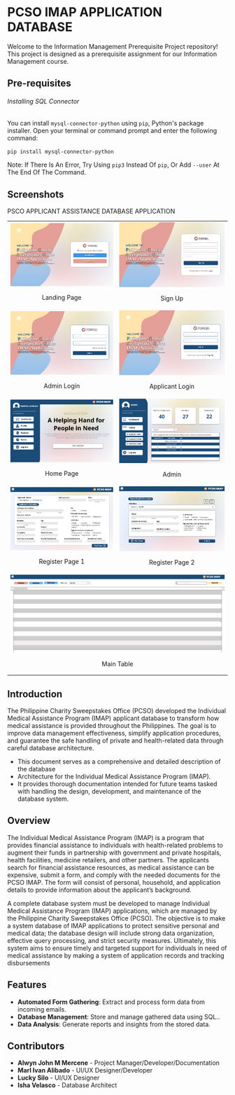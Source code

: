# PCSO IMAP APPLICATION DATABASE

Welcome to the Information Management Prerequisite Project repository! This project is designed as a prerequisite assignment for our Information Management course.

## Pre-requisites
###### Installing SQL Connector
You can install `mysql-connector-python` using `pip`, Python's package installer. Open your terminal or command prompt and enter the following command:
```bash
pip install mysql-connector-python
```
Note: If There Is An Error, Try Using `pip3` Instead Of `pip`, Or Add `--user` At The End Of The Command.


## Screenshots

PSCO APPLICANT ASSISTANCE DATABASE APPLICATION

<table>
    <tr>
        <td>
            <img src="resources/UI/ApplicantLandingPage.png" alt="Landing Page" />
            <br />
            <p align="center">Landing Page</p>
        </td>
        <td>
            <img src="resources/UI/ApplicantSignUP.png" alt="Sign Up" />
            <br />
            <p align="center">Sign Up</p>
        </td>
    </tr>
    <tr>
        <td>
            <img src="resources/UI/AdminLogin.png" alt="Admin Login" />
            <br />
            <p align="center">Admin Login</p>
        </td>
        <td>
            <img src="resources/UI/ApplicantLogin.png" alt="Applicant Login" />
            <br />
            <p align="center">Applicant Login</p>
        </td>
    </tr>
    <tr>
        <td>
            <img src="resources/UI/ApplicantHome.png" alt="User" />
            <br />
            <p align="center">Home Page</p>
        </td>
        <td>
            <img src="resources/UI/AdminHomePage.png" alt="Admin" />
            <br />
            <p align="center">Admin</p>
        </td>
    </tr>
    <tr>
        <td>
            <img src="resources/UI/RegisterPage1.png" alt="Register Page 1" />
            <br />
            <p align="center">Register Page 1</p>
        </td>
        <td>
            <img src="resources/UI/RegisterPage2.png" alt="Register Page 2" />
            <br />
            <p align="center">Register Page 2</p>
        </td>
    </tr>
    <tr> 
        <td colspan ="2">
            <img src="resources/UI/Tables.png" alt="Main Table" />
            <br />
            <p align="center">Main Table</p>
    </tr>
</table>




## Introduction

The Philippine Charity Sweepstakes Office (PCSO) developed the Individual Medical Assistance Program (IMAP) applicant database to transform how medical assistance is provided throughout the Philippines. The goal is to improve data management effectiveness, simplify application procedures, and guarantee the safe handling of private and health-related data through careful database architecture. 

- This document serves as a comprehensive and detailed description of the database 
- Architecture for the Individual Medical Assistance Program (IMAP).
- It provides thorough documentation intended for future teams tasked with handling the design, development, and maintenance of the database system.

## Overview


The Individual Medical Assistance Program (IMAP) is a program that provides financial assistance to individuals with health-related problems to augment their funds in partnership with government and private hospitals, health facilities, medicine retailers, and other partners. The applicants search for financial assistance resources, as medical assistance can be expensive, submit a form, and comply with the needed documents for the PCSO IMAP. The form will consist of personal, household, and application details to provide information about the applicant’s background. 
 

A complete database system must be developed to manage Individual Medical Assistance Program (IMAP) applications, which are managed by the Philippine Charity Sweepstakes Office (PCSO). The objective is to make a system database of IMAP applications to protect sensitive personal and medical data; the database design will include strong data organization, effective query processing, and strict security measures. Ultimately, this system aims to ensure timely and targeted support for individuals in need of medical assistance by making a system of application records and tracking disbursements


## Features

- **Automated Form Gathering**: Extract and process form data from incoming emails.
- **Database Management**: Store and manage gathered data using SQL..
- **Data Analysis**: Generate reports and insights from the stored data.

## Contributors
- **Alwyn John M Mercene** - Project Manager/Developer/Documentation
- **Marl Ivan Alibado** - UI/UX Designer/Developer
- **Lucky Silo** - UI/UX Designer
- **Isha Velasco** - Database Architect